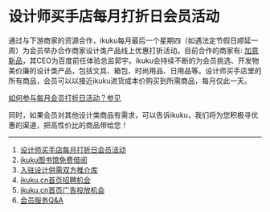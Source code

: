 # 设计师买手店每月打折日会员活动

通过与下游商家的资源合作，ikuku每月最后一个星期四（如遇法定节假日顺延一周）为会员举办合作商家设计类产品线上优惠打折活动。目前合作的商家有: [加意新品](http://www.jiae.com)，其CEO为百度前任体验总监郭宇。ikuku会持续不断的为会员挑选、开发物美价廉的设计类产品，包括文具、箱包、时尚用品、日用品等。设计师买手店里的所有商品，会员可以以接近ikuku进货成本价购买到所需商品，每月仅此一天。  

[如何参与每月会员打折日活动？参见](member-2.md)

同时，如果会员对其他设计类商品有需求，可以告诉ikuku，我们将为您积极寻优惠的渠道，把高性价比的商品带给您！  



------

1. [设计师买手店每月打折日会员活动](member-3.md)
1. [ikuku图书馆免费借阅](library.md)  
1. [入驻设计供需双方推介库](member-4.md)  
1. [ikuku.cn首页招聘机会](member-5.md)  
1. [ikuku.cn首页广告投放机会](member-6.md)
1. [会员服务Q&A](member-2.md)
